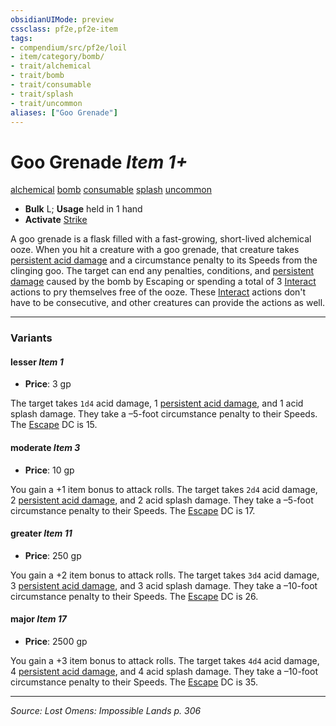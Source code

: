 ```yaml
---
obsidianUIMode: preview
cssclass: pf2e,pf2e-item
tags:
- compendium/src/pf2e/loil
- item/category/bomb/
- trait/alchemical
- trait/bomb
- trait/consumable
- trait/splash
- trait/uncommon
aliases: ["Goo Grenade"]
---
```

# Goo Grenade *Item 1+*  
[alchemical](alchemical.md "Alchemical Item Trait")  [bomb](bomb.md "Bomb Item Trait")  [consumable](consumable.md "Consumable Item Trait")  [splash](splash.md "Splash Weapon Trait")  [uncommon](uncommon.md "Uncommon Rarity Trait")  

- **Bulk** L; **Usage** held in 1 hand
- **Activate** [Strike](strike.md)

A goo grenade is a flask filled with a fast-growing, short-lived alchemical ooze. When you hit a creature with a goo grenade, that creature takes [persistent acid damage](conditions.md#Persistent%20Damage) and a circumstance penalty to its Speeds from the clinging goo. The target can end any penalties, conditions, and [persistent damage](conditions.md#Persistent%20Damage) caused by the bomb by Escaping or spending a total of 3 [Interact](interact.md) actions to pry themselves free of the ooze. These [Interact](interact.md) actions don't have to be consecutive, and other creatures can provide the actions as well.

---

### Variants

#### lesser *Item 1*

- **Price**: 3 gp

The target takes `1d4` acid damage, 1 [persistent acid damage](conditions.md#Persistent%20Damage), and 1 acid splash damage. They take a –5-foot circumstance penalty to their Speeds. The [Escape](escape.md) DC is 15.

#### moderate *Item 3*

- **Price**: 10 gp

You gain a +1 item bonus to attack rolls. The target takes `2d4` acid damage, 2 [persistent acid damage](conditions.md#Persistent%20Damage), and 2 acid splash damage. They take a –5-foot circumstance penalty to their Speeds. The [Escape](escape.md) DC is 17.

#### greater *Item 11*

- **Price**: 250 gp

You gain a +2 item bonus to attack rolls. The target takes `3d4` acid damage, 3 [persistent acid damage](conditions.md#Persistent%20Damage), and 3 acid splash damage. They take a –10-foot circumstance penalty to their Speeds. The [Escape](escape.md) DC is 26.

#### major *Item 17*

- **Price**: 2500 gp

You gain a +3 item bonus to attack rolls. The target takes `4d4` acid damage, 4 [persistent acid damage](conditions.md#Persistent%20Damage), and 4 acid splash damage. They take a –10-foot circumstance penalty to their Speeds. The [Escape](escape.md) DC is 35.

---
*Source: Lost Omens: Impossible Lands p. 306*